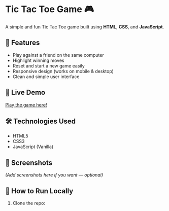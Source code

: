 # Tic Tac Toe Game 🎮

A simple and fun Tic Tac Toe game built using **HTML**, **CSS**, and **JavaScript**.

## 🌟 Features
- Play against a friend on the same computer
- Highlight winning moves
- Reset and start a new game easily
- Responsive design (works on mobile & desktop)
- Clean and simple user interface

## 🚀 Live Demo
[Play the game here!](https://yourusername.github.io/tic-tac-toe/)

## 🛠️ Technologies Used
- HTML5
- CSS3
- JavaScript (Vanilla)

## 📸 Screenshots
*(Add screenshots here if you want — optional)*

## 📂 How to Run Locally
1. Clone the repo:

